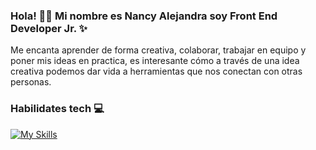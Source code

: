 ### Hola! 👋😊 Mi nombre es Nancy Alejandra soy Front End Developer Jr. ✨
Me encanta aprender de forma creativa, colaborar, trabajar en equipo y poner mis ideas en practica, es interesante cómo a través de una idea creativa podemos dar vida a herramientas que nos conectan con otras personas. 


### Habilidates tech 💻
[![My Skills](https://skillicons.dev/icons?i=js,html,css,figma,git,github,jest,nodejs,vscode,firebase,wordpress)](https://skillicons.dev)
